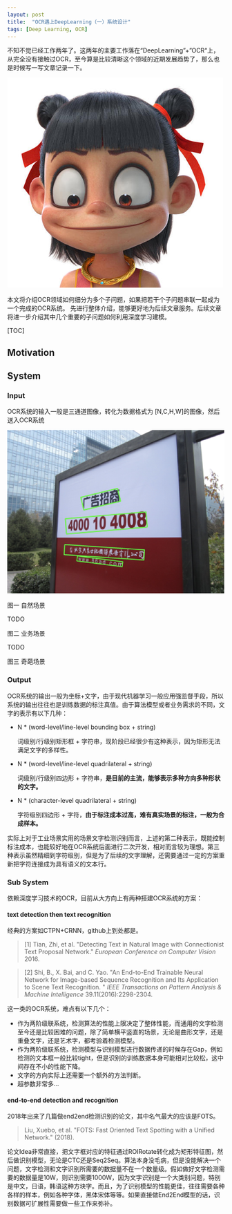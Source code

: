 ```yaml
---
layout: post
title:  "OCR遇上DeepLearning（一）系统设计"
tags: [Deep Learning, OCR]
---
```




不知不觉已经工作两年了。这两年的主要工作落在“DeepLearning”+”OCR“上，从完全没有接触过OCR，至今算是比较清晰这个领域的近期发展趋势了，那么也是时候写一写文章记录一下。

![zha3](/downloads/zha3.jpg)



本文将介绍OCR领域如何细分为多个子问题，如果把若干个子问题串联一起成为一个完成的OCR系统。
先进行整体介绍，能够更好地为后续文章服务。后续文章将进一步介绍其中几个重要的子问题如何利用深度学习建模。



[TOC]

## Motivation

### 



## System

### Input

OCR系统的输入一般是三通道图像，转化为数据格式为 [N,C,H,W]的图像，然后送入OCR系统

![](downloads/2019-7-14-im1.png)

图一 自然场景

TODO

图二 业务场景

TODO

图三 奇葩场景

### Output

OCR系统的输出一般为坐标+文字，由于现代机器学习一般应用强监督手段，所以系统的输出往往也是训练数据的标注真值。由于算法模型或者业务需求的不同，文字的表示有以下几种：

* N * (word-level/line-level bounding box + string)

  词级别/行级别矩形框 + 字符串，现阶段已经很少有这种表示，因为矩形无法满足文字的多样性。

* N * (word-level/line-level quadrilateral + string)

  词级别/行级别四边形 + 字符串，**是目前的主流，能够表示多种方向多种形状的文字。**

* N * (character-level quadrilateral + string)

  字符级别四边形 + 字符，**由于标注成本过高，难有真实场景的标注，一般为合成样本。**



实际上对于工业场景实用的场景文字检测识别而言，上述的第二种表示，既能控制标注成本，也能较好地在OCR系统后面进行二次开发，相对而言较为理想。第三种表示虽然精细到字符级别，但是为了后续的文字理解，还需要通过一定的方案重新把字符连接成为具有语义的文本行。

### Sub System

依赖深度学习技术的OCR，目前从大方向上有两种搭建OCR系统的方案：



#### text detection then text recognition

经典的方案如CTPN+CRNN，github上到处都是。

> [1] Tian, Zhi, et al. "Detecting Text in Natural Image with Connectionist Text Proposal Network." *European Conference on Computer Vision* 2016.

> [2] Shi, B., X. Bai, and C. Yao. "An End-to-End Trainable Neural Network for Image-based Sequence Recognition and Its Application to Scene Text Recognition. " *IEEE Transactions on Pattern Analysis & Machine Intelligence* 39.11(2016):2298-2304.

这一类的OCR系统，难点有以下几个：

* 作为两阶级联系统，检测算法的性能上限决定了整体性能，而通用的文字检测至今还是比较困难的问题，除了简单横平竖直的场景，无论是曲形文字，还是重叠文字，还是艺术字，都考验着检测模型。
* 作为两阶级联系统，检测模型与识别模型进行数据传递的时候存在Gap，例如检测的文本框一般比较tight，但是识别的训练数据本身可能相对比较松，这中间存在不小的性能下降。
* 文字的方向实际上还需要一个额外的方法判断。
* 超参数非常多...

#### end-to-end detection and recognition

2018年出来了几篇做end2end检测识别的论文，其中名气最大的应该是FOTS。

> Liu, Xuebo, et al. "FOTS: Fast Oriented Text Spotting with a Unified Network." (2018).

论文Idea非常直接，把文字框对应的特征通过ROIRotate转化成为矩形特征图，然后做识别模型，无论是CTC还是Seq2Seq。算法本身没毛病，但是没能解决一个问题，文字检测和文字识别所需要的数据量不在一个数量级。假如做好文字检测需要的数据量是10W，则识别需要1000W，因为文字识别是一个大类别问题，特别是中文，日语，韩语这种方块字。而且，为了识别模型的性能更佳，往往需要各种各样的样本，例如各种字体，黑体宋体等等。如果直接做End2End模型的话，识别数据可扩展性需要做一些工作来弥补。

